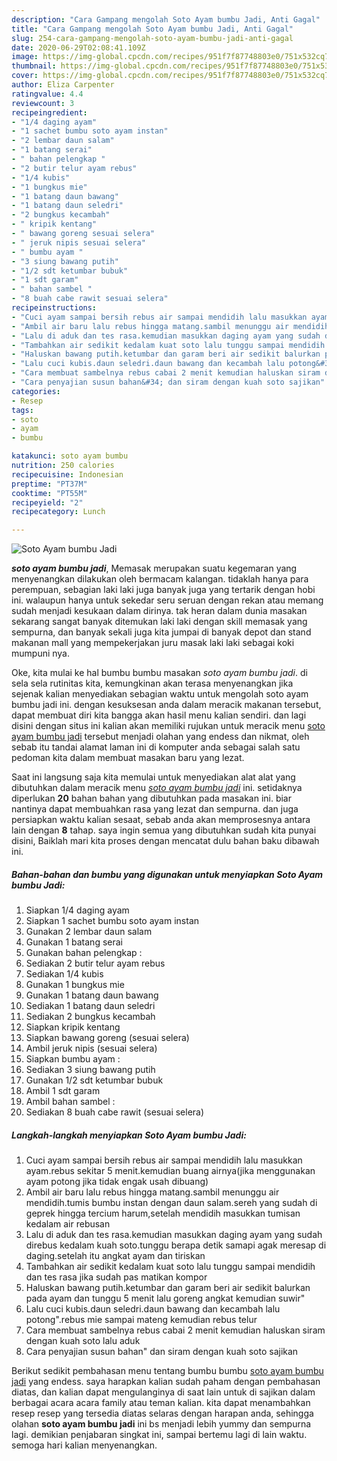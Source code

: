 ```yaml
---
description: "Cara Gampang mengolah Soto Ayam bumbu Jadi, Anti Gagal"
title: "Cara Gampang mengolah Soto Ayam bumbu Jadi, Anti Gagal"
slug: 254-cara-gampang-mengolah-soto-ayam-bumbu-jadi-anti-gagal
date: 2020-06-29T02:08:41.109Z
image: https://img-global.cpcdn.com/recipes/951f7f87748803e0/751x532cq70/soto-ayam-bumbu-jadi-foto-resep-utama.jpg
thumbnail: https://img-global.cpcdn.com/recipes/951f7f87748803e0/751x532cq70/soto-ayam-bumbu-jadi-foto-resep-utama.jpg
cover: https://img-global.cpcdn.com/recipes/951f7f87748803e0/751x532cq70/soto-ayam-bumbu-jadi-foto-resep-utama.jpg
author: Eliza Carpenter
ratingvalue: 4.4
reviewcount: 3
recipeingredient:
- "1/4 daging ayam"
- "1 sachet bumbu soto ayam instan"
- "2 lembar daun salam"
- "1 batang serai"
- " bahan pelengkap "
- "2 butir telur ayam rebus"
- "1/4 kubis"
- "1 bungkus mie"
- "1 batang daun bawang"
- "1 batang daun seledri"
- "2 bungkus kecambah"
- " kripik kentang"
- " bawang goreng sesuai selera"
- " jeruk nipis sesuai selera"
- " bumbu ayam "
- "3 siung bawang putih"
- "1/2 sdt ketumbar bubuk"
- "1 sdt garam"
- " bahan sambel "
- "8 buah cabe rawit sesuai selera"
recipeinstructions:
- "Cuci ayam sampai bersih rebus air sampai mendidih lalu masukkan ayam.rebus sekitar 5 menit.kemudian buang airnya(jika menggunakan ayam potong jika tidak engak usah dibuang)"
- "Ambil air baru lalu rebus hingga matang.sambil menunggu air mendidih.tumis bumbu instan dengan daun salam.sereh yang sudah di geprek hingga tercium harum,setelah mendidih masukkan tumisan kedalam air rebusan"
- "Lalu di aduk dan tes rasa.kemudian masukkan daging ayam yang sudah direbus kedalam kuah soto.tunggu berapa detik samapi agak meresap di daging.setelah itu angkat ayam dan tiriskan"
- "Tambahkan air sedikit kedalam kuat soto lalu tunggu sampai mendidih dan tes rasa jika sudah pas matikan kompor"
- "Haluskan bawang putih.ketumbar dan garam beri air sedikit balurkan pada ayam dan tunggu 5 menit lalu goreng angkat kemudian suwir&#34;"
- "Lalu cuci kubis.daun seledri.daun bawang dan kecambah lalu potong&#34;.rebus mie sampai mateng kemudian rebus telur"
- "Cara membuat sambelnya rebus cabai 2 menit kemudian haluskan siram dengan kuah soto lalu aduk"
- "Cara penyajian susun bahan&#34; dan siram dengan kuah soto sajikan"
categories:
- Resep
tags:
- soto
- ayam
- bumbu

katakunci: soto ayam bumbu 
nutrition: 250 calories
recipecuisine: Indonesian
preptime: "PT37M"
cooktime: "PT55M"
recipeyield: "2"
recipecategory: Lunch

---
```



![Soto Ayam bumbu Jadi](https://img-global.cpcdn.com/recipes/951f7f87748803e0/751x532cq70/soto-ayam-bumbu-jadi-foto-resep-utama.jpg)

<b><i>soto ayam bumbu jadi</i></b>, Memasak merupakan suatu kegemaran yang menyenangkan dilakukan oleh bermacam kalangan. tidaklah hanya para perempuan, sebagian laki laki juga banyak juga yang tertarik dengan hobi ini. walaupun hanya untuk sekedar seru seruan dengan rekan atau memang sudah menjadi kesukaan dalam dirinya. tak heran dalam dunia masakan sekarang sangat banyak ditemukan laki laki dengan skill memasak yang sempurna, dan banyak sekali juga kita jumpai di banyak depot dan stand makanan mall yang mempekerjakan juru masak laki laki sebagai koki mumpuni nya.



Oke, kita mulai ke hal bumbu bumbu masakan <i>soto ayam bumbu jadi</i>. di sela sela rutinitas kita, kemungkinan akan terasa menyenangkan jika sejenak kalian menyediakan sebagian waktu untuk mengolah soto ayam bumbu jadi ini. dengan kesuksesan anda dalam meracik makanan tersebut, dapat membuat diri kita bangga akan hasil menu kalian sendiri. dan lagi disini dengan situs ini kalian akan memiliki rujukan untuk meracik menu <u>soto ayam bumbu jadi</u> tersebut menjadi olahan yang endess dan nikmat, oleh sebab itu tandai alamat laman ini di komputer anda sebagai salah satu pedoman kita dalam membuat masakan baru yang lezat.


Saat ini langsung saja kita memulai untuk menyediakan alat alat yang dibutuhkan dalam meracik menu <u><i>soto ayam bumbu jadi</i></u> ini. setidaknya diperlukan <b>20</b> bahan bahan yang dibutuhkan pada masakan ini. biar nantinya dapat membuahkan rasa yang lezat dan sempurna. dan juga persiapkan waktu kalian sesaat, sebab anda akan memprosesnya antara lain dengan <b>8</b> tahap. saya ingin semua yang dibutuhkan sudah kita punyai disini, Baiklah mari kita proses dengan mencatat dulu bahan baku dibawah ini.

<!--inarticleads1-->

##### Bahan-bahan dan bumbu yang digunakan untuk menyiapkan Soto Ayam bumbu Jadi:

1. Siapkan 1/4 daging ayam
1. Siapkan 1 sachet bumbu soto ayam instan
1. Gunakan 2 lembar daun salam
1. Gunakan 1 batang serai
1. Gunakan  bahan pelengkap :
1. Sediakan 2 butir telur ayam rebus
1. Sediakan 1/4 kubis
1. Gunakan 1 bungkus mie
1. Gunakan 1 batang daun bawang
1. Sediakan 1 batang daun seledri
1. Sediakan 2 bungkus kecambah
1. Siapkan  kripik kentang
1. Siapkan  bawang goreng (sesuai selera)
1. Ambil  jeruk nipis (sesuai selera)
1. Siapkan  bumbu ayam :
1. Sediakan 3 siung bawang putih
1. Gunakan 1/2 sdt ketumbar bubuk
1. Ambil 1 sdt garam
1. Ambil  bahan sambel :
1. Sediakan 8 buah cabe rawit (sesuai selera)




<!--inarticleads2-->

##### Langkah-langkah menyiapkan Soto Ayam bumbu Jadi:

1. Cuci ayam sampai bersih rebus air sampai mendidih lalu masukkan ayam.rebus sekitar 5 menit.kemudian buang airnya(jika menggunakan ayam potong jika tidak engak usah dibuang)
1. Ambil air baru lalu rebus hingga matang.sambil menunggu air mendidih.tumis bumbu instan dengan daun salam.sereh yang sudah di geprek hingga tercium harum,setelah mendidih masukkan tumisan kedalam air rebusan
1. Lalu di aduk dan tes rasa.kemudian masukkan daging ayam yang sudah direbus kedalam kuah soto.tunggu berapa detik samapi agak meresap di daging.setelah itu angkat ayam dan tiriskan
1. Tambahkan air sedikit kedalam kuat soto lalu tunggu sampai mendidih dan tes rasa jika sudah pas matikan kompor
1. Haluskan bawang putih.ketumbar dan garam beri air sedikit balurkan pada ayam dan tunggu 5 menit lalu goreng angkat kemudian suwir&#34;
1. Lalu cuci kubis.daun seledri.daun bawang dan kecambah lalu potong&#34;.rebus mie sampai mateng kemudian rebus telur
1. Cara membuat sambelnya rebus cabai 2 menit kemudian haluskan siram dengan kuah soto lalu aduk
1. Cara penyajian susun bahan&#34; dan siram dengan kuah soto sajikan




Berikut sedikit pembahasan menu tentang bumbu bumbu <u>soto ayam bumbu jadi</u> yang endess. saya harapkan kalian sudah paham dengan pembahasan diatas, dan kalian dapat mengulanginya di saat lain untuk di sajikan dalam berbagai acara acara family atau teman kalian. kita dapat menambahkan resep resep yang tersedia diatas selaras dengan harapan anda, sehingga olahan <b>soto ayam bumbu jadi</b> ini bs menjadi lebih yummy dan sempurna lagi. demikian penjabaran singkat ini, sampai bertemu lagi di lain waktu. semoga hari kalian menyenangkan.
